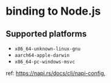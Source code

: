 # binding to Node.js

## Supported platforms

- `x86_64-unknown-linux-gnu`
- `aarch64-apple-darwin`
- `x86_64-pc-windows-msvc`

ref: https://napi.rs/docs/cli/napi-config,
